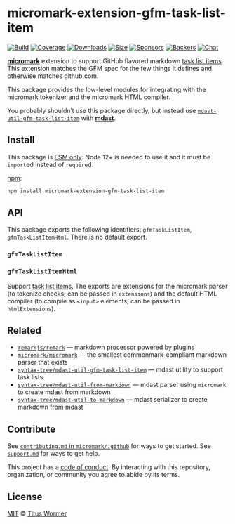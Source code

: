 # micromark-extension-gfm-task-list-item

[![Build][build-badge]][build]
[![Coverage][coverage-badge]][coverage]
[![Downloads][downloads-badge]][downloads]
[![Size][size-badge]][size]
[![Sponsors][sponsors-badge]][collective]
[![Backers][backers-badge]][collective]
[![Chat][chat-badge]][chat]

**[micromark][]** extension to support GitHub flavored markdown [task list
items][].
This extension matches the GFM spec for the few things it defines and otherwise
matches github.com.

This package provides the low-level modules for integrating with the micromark
tokenizer and the micromark HTML compiler.

You probably shouldn’t use this package directly, but instead use
[`mdast-util-gfm-task-list-item`][mdast-util-gfm-task-list-item] with
**[mdast][]**.

## Install

This package is [ESM only](https://gist.github.com/sindresorhus/a39789f98801d908bbc7ff3ecc99d99c):
Node 12+ is needed to use it and it must be `import`ed instead of `require`d.

[npm][]:

```sh
npm install micromark-extension-gfm-task-list-item
```

## API

This package exports the following identifiers: `gfmTaskListItem`,
`gfmTaskListItemHtml`.
There is no default export.

### `gfmTaskListItem`

### `gfmTaskListItemHtml`

Support [task list items][].
The exports are extensions for the micromark parser (to tokenize checks; can be
passed in `extensions`) and the default HTML compiler (to compile as `<input>`
elements; can be passed in `htmlExtensions`).

## Related

*   [`remarkjs/remark`][remark]
    — markdown processor powered by plugins
*   [`micromark/micromark`][micromark]
    — the smallest commonmark-compliant markdown parser that exists
*   [`syntax-tree/mdast-util-gfm-task-list-item`](https://github.com/syntax-tree/mdast-util-gfm-task-list-item)
    — mdast utility to support task lists
*   [`syntax-tree/mdast-util-from-markdown`][from-markdown]
    — mdast parser using `micromark` to create mdast from markdown
*   [`syntax-tree/mdast-util-to-markdown`][to-markdown]
    — mdast serializer to create markdown from mdast

## Contribute

See [`contributing.md` in `micromark/.github`][contributing] for ways to get
started.
See [`support.md`][support] for ways to get help.

This project has a [code of conduct][coc].
By interacting with this repository, organization, or community you agree to
abide by its terms.

## License

[MIT][license] © [Titus Wormer][author]

<!-- Definitions -->

[build-badge]: https://github.com/micromark/micromark-extension-gfm-task-list-item/workflows/main/badge.svg

[build]: https://github.com/micromark/micromark-extension-gfm-task-list-item/actions

[coverage-badge]: https://img.shields.io/codecov/c/github/micromark/micromark-extension-gfm-task-list-item.svg

[coverage]: https://codecov.io/github/micromark/micromark-extension-gfm-task-list-item

[downloads-badge]: https://img.shields.io/npm/dm/micromark-extension-gfm-task-list-item.svg

[downloads]: https://www.npmjs.com/package/micromark-extension-gfm-task-list-item

[size-badge]: https://img.shields.io/bundlephobia/minzip/micromark-extension-gfm-task-list-item.svg

[size]: https://bundlephobia.com/result?p=micromark-extension-gfm-task-list-item

[sponsors-badge]: https://opencollective.com/unified/sponsors/badge.svg

[backers-badge]: https://opencollective.com/unified/backers/badge.svg

[collective]: https://opencollective.com/unified

[chat-badge]: https://img.shields.io/badge/chat-discussions-success.svg

[chat]: https://github.com/micromark/micromark/discussions

[npm]: https://docs.npmjs.com/cli/install

[license]: license

[author]: https://wooorm.com

[contributing]: https://github.com/micromark/.github/blob/HEAD/contributing.md

[support]: https://github.com/micromark/.github/blob/HEAD/support.md

[coc]: https://github.com/micromark/.github/blob/HEAD/code-of-conduct.md

[micromark]: https://github.com/micromark/micromark

[from-markdown]: https://github.com/syntax-tree/mdast-util-from-markdown

[to-markdown]: https://github.com/syntax-tree/mdast-util-to-markdown

[remark]: https://github.com/remarkjs/remark

[mdast]: https://github.com/syntax-tree/mdast

[mdast-util-gfm-task-list-item]: https://github.com/syntax-tree/mdast-util-gfm-task-list-item

[task list items]: https://github.github.com/gfm/#task-list-items-extension-

